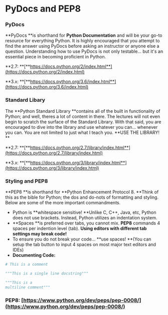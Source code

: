 # PyDocs and PEP8

### PyDocs

**PyDocs **is shorthand for **Python Documentation** and will be your go-to resource for everything Python. It is highly encouraged that you attempt to find the answer using PyDocs before asking an instructor or anyone else a question. Understanding how to use PyDocs is not only testable... but it's an essential piece in becoming proficient in Python.

**2.7: **[**https://docs.python.org/2/index.html**](https://docs.python.org/2/index.html)

**3.x: **[**https://docs.python.org/3.6/index.html**](https://docs.python.org/3.6/index.html)

### 

### Standard Libary

The **Python Standard Library **contains all of the built in functionality of Python; and well, theres a lot of content in there. The lectures will not even begin to scratch the surface of the Standard Library. With that said, you are encouraged to dive into the library and use whatever you can... whenever you can. You are not limited to just what I teach you. **USE THE LIBRARY! **

**2.7: **[**https://docs.python.org/2.7/library/index.html**](https://docs.python.org/2.7/library/index.html)

**3.x: **[**https://docs.python.org/3/library/index.html**](https://docs.python.org/3/library/index.html)

### 

### Styling and PEP8

**PEP8 **is shorthand for **Python Enhancement Protocol 8. **Think of this as the bible for Python; the dos and do-nots of formatting and styling. Below are some of the more important commandments.

* Python is **whitespace sensitive! **Unlike C, C++, Java, etc, Python does not use brackets. Instead, Python utilizes an indentation system. 
* **Spaces **is preferred over tabs, you cannot mix. **PEP8** commands 4 spaces per indention level \(tab\). **Using editors with different tab settings may break code!**
* To ensure you do not break your code... **use spaces! **\(You can setup the tab button to input 4 spaces on most major text editors and IDEs\)
* **Documenting Code:**

```py
# This is a comment
```

```py
"""This is a single line docstring"""
```

```py
"""This is a 
multiline comment"""
```

### PEP8: [https://www.python.org/dev/peps/pep-0008/](https://www.python.org/dev/peps/pep-0008/)



